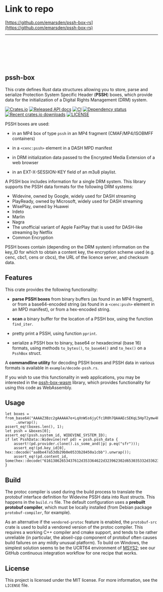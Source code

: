# Link to repo
[https://github.com/emarsden/pssh-box-rs](https://github.com/emarsden/pssh-box-rs)
<hr />
<br />
<br />
<br />
<br />
<br />

## pssh-box

This crate defines Rust data structures allowing you to store, parse and serialize Protection System
Specific Header (**PSSH**) boxes, which provide data for the initialization of a Digital Rights
Management (DRM) system.

[![Crates.io](https://img.shields.io/crates/v/pssh-box)](https://crates.io/crates/pssh-box)
[![Released API docs](https://docs.rs/pssh-box/badge.svg)](https://docs.rs/pssh-box/)
[![CI](https://github.com/emarsden/pssh-box-rs/workflows/build/badge.svg)](https://github.com/emarsden/pssh-box-rs/workflows/build/badge.svg)
[![Dependency status](https://deps.rs/repo/github/emarsden/pssh-box-rs/status.svg)](https://deps.rs/repo/github/emarsden/pssh-box-rs)
[![Recent crates.io downloads](https://img.shields.io/crates/dr/pssh-box?label=crates.io%20recent%20downloads)](https://img.shields.io/crates/dr/pssh-box?label=crates.io%20recent%20downloads)
[![LICENSE](https://img.shields.io/badge/license-MIT-blue.svg)](LICENSE)


PSSH boxes are used:

- in an MP4 box of type `pssh` in an MP4 fragment (CMAF/MP4/ISOBMFF containers)

- in a `<cenc:pssh>` element in a DASH MPD manifest

- in DRM initialization data passed to the Encrypted Media Extension of a web browser

- in an EXT-X-SESSION-KEY field of an m3u8 playlist.

A PSSH box includes information for a single DRM system. This library supports the PSSH data formats
for the following DRM systems:

- Widevine, owned by Google, widely used for DASH streaming
- PlayReady, owned by Microsoft, widely used for DASH streaming
- WisePlay, owned by Huawei
- Irdeto
- Marlin
- Nagra
- The unofficial variant of Apple FairPlay that is used for DASH-like streaming by Netflix
- Common Encryption

PSSH boxes contain (depending on the DRM system) information on the key_ID for which to obtain a
content key, the encryption scheme used (e.g. cenc, cbc1, cens or cbcs), the URL of the licence
server, and checksum data.


## Features

This crate provides the following functionality:

- **parse PSSH boxes** from binary buffers (as found in an MP4 fragment), or from a base64-encoded
  string (as found in a `<cenc:pssh>` element in an MPD manifest), or from a hex-encoded string.
   
- **scan** a binary buffer for the location of a PSSH box, using the function `find_iter`.

- pretty print a PSSH, using function `pprint`.

- serialize a PSSH box to binary, base64 or hexadecimal (base 16) formats, using methods
  `to_bytes()`, `to_base64()` and `to_hex()` on a `PsshBox` struct.

A **commandline utility** for decoding PSSH boxes and PSSH data in various formats is available in
`example/decode-pssh.rs`. 

If you wish to use this functionality in web applications, you may be interested in the
[pssh-box-wasm](https://github.com/emarsden/pssh-box-wasm/) library, which provides functionality
for using this code as WebAssembly.


## Usage

```
let boxes = from_base64("AAAAZ3Bzc2gAAAAA7e+LqXnWSs6jyCfc1R0h7QAAAEcSEKqL5HpT2ymw4FM7KEUKHLsaA3NmciIkYWE4YmU0N2EtNTNkYi0yOWIwLWUwNTMtM2IyODQ1MGExY2JiKgJTREjj3JWbBg==")
     .unwrap();
assert_eq!(boxes.len(), 1);
let pssh = &boxes[0];
assert_eq!(pssh.system_id, WIDEVINE_SYSTEM_ID);
if let PsshData::Widevine(ref pd) = pssh.pssh_data {
    assert!(pd.provider.clone().is_some_and(|p| p.eq("sfr")));
    assert_eq!(pd.key_id[0], hex::decode("aa8be47a53db29b0e0533b28450a1cbb").unwrap());
    assert_eq!(pd.content_id, Some(hex::decode("61613862653437612d353364622d323962302d653035332d336232383435306131636262").unwrap()));
}
```


## Build

The protoc compiler is used during the build process to translate the protobuf interface definition
for Widevine PSSH data into Rust structs. This happens in the `build.rs` file. The default
configuration uses a **prebuilt protobuf compiler**, which must be locally installed (from Debian
package `protobuf-compiler`, for example).

As an alternative if the `vendored-protoc` feature is enabled, the `protobuf-src` crate is used to
build a vendored version of the protoc compiler. This requires a working C++ compiler and cmake
support, and tends to be rather unreliable (in particular, the abseil-cpp component of protobuf
often causes build failures on any mildly unusual platform). To build on Windows, the simplest
solution seems to be the UCRT64 environment of [MSYS2](https://www.msys2.org/); see our GitHub
continuous integration workflow for one recipe that works.


## License

This project is licensed under the MIT license. For more information, see the `LICENSE` file.